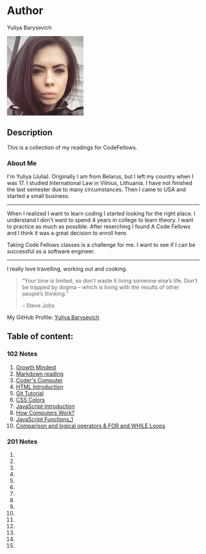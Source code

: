 # Author
Yuliya Barysevich

![My picture](me.jpg)

## Description
This is a collection of my readings for CodeFellows.

### About Me
I'm Yuliya (Julia). Originally I am from Belarus, but I left my country when I was 17. I studied International Law in Vilnius, Lithuania. I have not finished the last semester due to many circumstances. Then I came to USA and started a small business.

__________________________________________________________________________________________________
When I realized I want to learn coding I started looking for the right place. I understand I don't want to spend 4 years in college to learn theory. I want to practice as much as possible. After reserching I found A Code Fellows and I think it was a great decision to enroll here.

Taking Code Fellows classes is a challenge for me. I want to see if I can be successful as a software engineer. 
___________________________________________________________________________________________________

I really love travelling, working out and cooking.  

>“Your time is limited, so don’t waste it living someone else’s life. Don’t be trapped by dogma – which is living with the results of other people’s thinking.” 
>
>– Steve Jobs



My GitHub Profile: [Yuliya Barysevich](https://github.com/YuliyaBarysevich)


## Table of content: 

### 102 Notes

1. [Growth Mindest](102_notes/growth_mindest.md)
2. [Markdown reading](102_notes/markdown_day1.md)
3. [Coder's Computer](102_notes/coders_computer.md)
4. [HTML Introduction](102_notes/html_intro.md)
5. [Git Tutorial](102_notes/git_tutorial.md)
6. [CSS Colors](102_notes/css_colors.md)
7. [JavaScript Introduction](102_notes/js_intro.md)
8. [How Computers Work?](102_notes/computer_theory.md)
9. [JavaScript Functions_1](102_notes/js_intro2.md)
10. [Comparison and logical operators & FOR and WHILE Loops](102_notes/js_intro3.md)

### 201 Notes

1. 
2. 
3. 
4. 
5. 
6. 
7. 
8. 
9. 
10. 
11. 
12. 
13. 
14. 
15. 



 
